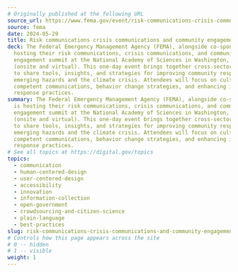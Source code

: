 ```yaml
---
# Originally published at the following URL
source_url: https://www.fema.gov/event/risk-communications-crisis-communications-and-community-engagement-summit
source: fema
date: 2024-05-29
title: Risk communications crisis communications and community engagement summit
deck: The Federal Emergency Management Agency (FEMA), alongside co-sponsors, is
  hosting their risk communications, crisis communications, and community
  engagement summit at the National Academy of Sciences in Washington, D.C.
  (onsite and virtual). This one-day event brings together cross-sector leaders
  to share tools, insights, and strategies for improving community responses to
  emerging hazards and the climate crisis. Attendees will focus on culturally
  competent communications, behavior change strategies, and enhancing incident
  response practices.
summary: The Federal Emergency Management Agency (FEMA), alongside co-sponsors,
  is hosting their risk communications, crisis communications, and community
  engagement summit at the National Academy of Sciences in Washington, D.C.
  (onsite and virtual). This one-day event brings together cross-sector leaders
  to share tools, insights, and strategies for improving community responses to
  emerging hazards and the climate crisis. Attendees will focus on culturally
  competent communications, behavior change strategies, and enhancing incident
  response practices.
# See all topics at https://digital.gov/topics
topics:
  - communication
  - human-centered-design
  - user-centered-design
  - accessibility
  - innovation
  - information-collection
  - open-government
  - crowdsourcing-and-citizen-science
  - plain-language
  - best-practices
slug: risk-communications-crisis-communications-and-community-engagement-summit
# Controls how this page appears across the site
# 0 -- hidden
# 1 -- visible
weight: 1
---
```

